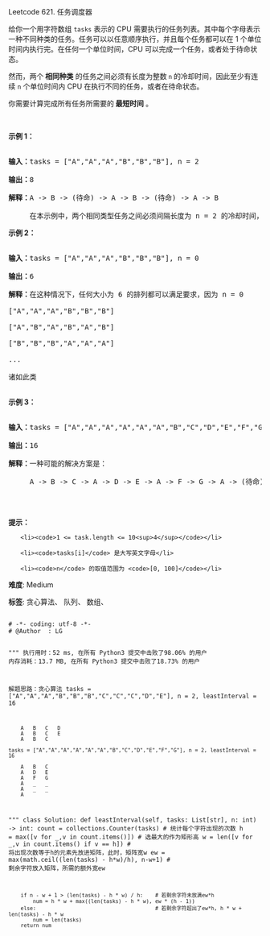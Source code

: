 Leetcode 621. 任务调度器
<p>给你一个用字符数组 <code>tasks</code> 表示的 CPU 需要执行的任务列表。其中每个字母表示一种不同种类的任务。任务可以以任意顺序执行，并且每个任务都可以在 1 个单位时间内执行完。在任何一个单位时间，CPU 可以完成一个任务，或者处于待命状态。</p>


<p>然而，两个<strong> 相同种类</strong> 的任务之间必须有长度为整数<strong> </strong><code>n</code><strong> </strong>的冷却时间，因此至少有连续 <code>n</code> 个单位时间内 CPU 在执行不同的任务，或者在待命状态。</p>



<p>你需要计算完成所有任务所需要的<strong> 最短时间</strong> 。</p>



<p> </p>



<p><strong>示例 1：</strong></p>



<pre>

<strong>输入：</strong>tasks = ["A","A","A","B","B","B"], n = 2

<strong>输出：</strong>8

<strong>解释：</strong>A -> B -> (待命) -> A -> B -> (待命) -> A -> B

     在本示例中，两个相同类型任务之间必须间隔长度为 n = 2 的冷却时间，而执行一个任务只需要一个单位时间，所以中间出现了（待命）状态。 </pre>



<p><strong>示例 2：</strong></p>



<pre>

<strong>输入：</strong>tasks = ["A","A","A","B","B","B"], n = 0

<strong>输出：</strong>6

<strong>解释：</strong>在这种情况下，任何大小为 6 的排列都可以满足要求，因为 n = 0

["A","A","A","B","B","B"]

["A","B","A","B","A","B"]

["B","B","B","A","A","A"]

...

诸如此类

</pre>



<p><strong>示例 3：</strong></p>



<pre>

<strong>输入：</strong>tasks = ["A","A","A","A","A","A","B","C","D","E","F","G"], n = 2

<strong>输出：</strong>16

<strong>解释：</strong>一种可能的解决方案是：

     A -> B -> C -> A -> D -> E -> A -> F -> G -> A -> (待命) -> (待命) -> A -> (待命) -> (待命) -> A

</pre>



<p> </p>



<p><strong>提示：</strong></p>



<ul>

	<li><code>1 <= task.length <= 10<sup>4</sup></code></li>

	<li><code>tasks[i]</code> 是大写英文字母</li>

	<li><code>n</code> 的取值范围为 <code>[0, 100]</code></li>

</ul>





 **难度**: Medium



 **标签**: 贪心算法、 队列、 数组、 





<div class="hcb_wrap">
<pre class="prism undefined-numbers lang-python" data-lang="Python"><code>
# -*- coding: utf-8 -*-
# @Author  : LG

"""
执行用时：52 ms, 在所有 Python3 提交中击败了98.06% 的用户
内存消耗：13.7 MB, 在所有 Python3 提交中击败了18.73% 的用户

解题思路：贪心算法
    tasks = ["A","A","A","B","B","B","C","C","C","D","E"], n = 2, leastInterval = 16

        A   B   C   D
        A   B   C   E
        A   B   C

    tasks = ["A","A","A","A","A","A","B","C","D","E","F","G"], n = 2, leastInterval = 16

        A   B   C
        A   D   E
        A   F   G
        A   _   _
        A   _   _
        A
"""
class Solution:
    def leastInterval(self, tasks: List[str], n: int) -> int:
        count = collections.Counter(tasks)  # 统计每个字符出现的次数
        h = max([v for _,v in count.items()])   # 选最大的作为矩形高
        w = len([v for _,v in count.items() if v == h]) # 将出现次数等于h的元素先放进矩阵，此时，矩阵宽w
        ew = max(math.ceil((len(tasks) - h*w)/h), n-w+1)    # 剩余字符放入矩阵，所需的额外宽ew

        if n - w + 1 > (len(tasks) - h * w) / h:    # 若剩余字符未放满ew*h
            num = h * w + max((len(tasks) - h * w), ew * (h - 1))
        else:                                       # 若剩余字符超出了ew*h, h * w + len(tasks) - h * w
            num = len(tasks)
        return num

</code></pre></div>
